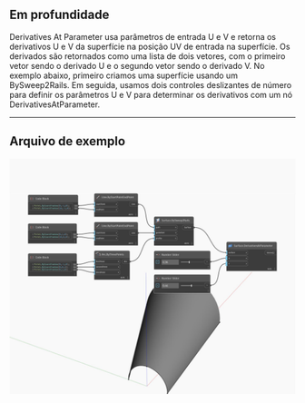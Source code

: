 ## Em profundidade
Derivatives At Parameter usa parâmetros de entrada U e V e retorna os derivativos U e V da superfície na posição UV de entrada na superfície. Os derivados são retornados como uma lista de dois vetores, com o primeiro vetor sendo o derivado U e o segundo vetor sendo o derivado V. No exemplo abaixo, primeiro criamos uma superfície usando um BySweep2Rails. Em seguida, usamos dois controles deslizantes de número para definir os parâmetros U e V para determinar os derivativos com um nó DerivativesAtParameter.
___
## Arquivo de exemplo

![DerivativesAtParameter](./Autodesk.DesignScript.Geometry.Surface.DerivativesAtParameter_img.jpg)

